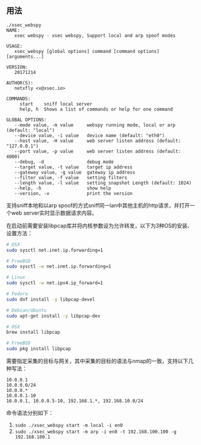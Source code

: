 ## 用法
```
./xsec_webspy
NAME:
   xsec webspy - xsec webspy, Support local and arp spoof modes

USAGE:
   xsec_webspy [global options] command [command options] [arguments...]

VERSION:
   20171214

AUTHOR(S):
   netxfly <x@xsec.io>

COMMANDS:
     start    sniff local server
     help, h  Shows a list of commands or help for one command

GLOBAL OPTIONS:
   --mode value, -m value     webspy running mode, local or arp (default: "local")
   --device value, -i value   device name (default: "eth0")
   --host value, -H value     web server listen address (default: "127.0.0.1")
   --port value, -p value     web server listen address (default: 4000)
   --debug, -d                debug mode
   --target value, -t value   target ip address
   --gateway value, -g value  gateway ip address
   --filter value, -f value   setting filters
   --length value, -l value   setting snapshot Length (default: 1024)
   --help, -h                 show help
   --version, -v              print the version
```

支持sniff本地和以arp spoof的方式sniff同一lan中其他主机的http请求，并打开一个web server实时显示数据请求内容。

在启动前需要安装libpcap库并将内核参数设为允许转发，以下为3种OS的安装、设置方法：

```bash
# OSX
sudo sysctl net.inet.ip.forwarding=1

# FreeBSD
sudo sysctl -w net.inet.ip.forwarding=1

# Linux
sudo sysctl -w net.ipv4.ip_forward=1

# Fedora
sudo dnf install -y libpcap-devel

# Debian/Ubuntu
sudo apt-get install -y libpcap-dev

# OSX
brew install libpcap

# FreeBSD
sudo pkg install libpcap
```

需要指定采集的目标与网关，其中采集的目标的语法与nmap的一致，支持以下几种写法：

```shell
10.0.0.1
10.0.0.0/24
10.0.0.*
10.0.0.1-10
10.0.0.1, 10.0.0.5-10, 192.168.1.*, 192.168.10.0/24
```

命令语法分别如下：

1. `sudo ./xsec_webspy start -m local -i en0`
1. `sudo ./xsec_webspy start -m arp -i en0 -t 192.168.100.100 -g 192.168.100.1`  

